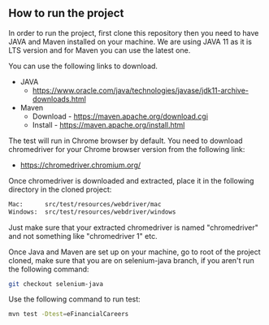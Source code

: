 

<!-- ABOUT THE PROJECT -->
## How to run the project

In order to run the project, first clone this repository then you need to have JAVA and Maven installed on your machine. We are using JAVA 11 as it is LTS version and for Maven you can use the latest one.

You can use the following links to download.

* JAVA
  * https://www.oracle.com/java/technologies/javase/jdk11-archive-downloads.html
* Maven
  * Download - https://maven.apache.org/download.cgi
  * Install - https://maven.apache.org/install.html

The test will run in Chrome browser by default. You need to download chromedriver for your Chrome browser version from the following link:
* https://chromedriver.chromium.org/

Once chromedriver is downloaded and extracted, place it in the following directory in the cloned project:

  ```sh
  Mac:      src/test/resources/webdriver/mac
  Windows:  src/test/resources/webdriver/windows
  ```

Just make sure that your extracted chromedriver is named "chromedriver" and not something like "chromedriver 1" etc.



Once Java and Maven are set up on your machine, go to root of the project cloned, make sure that you are on selenium-java branch, if you aren't run the following command:

  ```sh
  git checkout selenium-java
  ```

Use the following command to run test:

  ```sh
  mvn test -Dtest=eFinancialCareers
  ```
